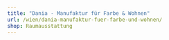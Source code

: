 ```yaml
---
title: "Dania - Manufaktur für Farbe & Wohnen"
url: /wien/dania-manufaktur-fuer-farbe-und-wohnen/
shop: Raumausstattung
---
```

